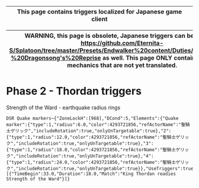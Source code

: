 |This page contains triggers localized for Japanese game client|
|---|

|WARNING, this page is obsolete, Japanese triggers can be found in https://github.com/Eternita-S/Splatoon/tree/master/Presets/Endwalker%20content/Duties/Ultimate%20-%20Dragonsong's%20Reprise as well. This page ONLY contains triggers for mechanics that are not yet translated.|
|---|

# Phase 2 - Thordan triggers

Strength of the Ward - earthquake radius rings
```
DSR Quake markers~{"ZoneLockH":[968],"DCond":5,"Elements":{"Quake marker":{"type":1,"radius":6.0,"color":4293721856,"refActorName":"聖騎士ゲリック","includeRotation":true,"onlyUnTargetable":true},"2":{"type":1,"radius":12.0,"color":4293721856,"refActorName":"聖騎士ゲリック","includeRotation":true,"onlyUnTargetable":true},"3":{"type":1,"radius":18.0,"color":4293721856,"refActorName":"聖騎士ゲリック","includeRotation":true,"onlyUnTargetable":true},"4":{"type":1,"radius":24.0,"color":4293721856,"refActorName":"聖騎士ゲリック","includeRotation":true,"onlyUnTargetable":true}},"UseTriggers":true,"Triggers":[{"TimeBegin":33.0,"Duration":18.0,"Match":"King Thordan readies Strength of the Ward"}]}
```
